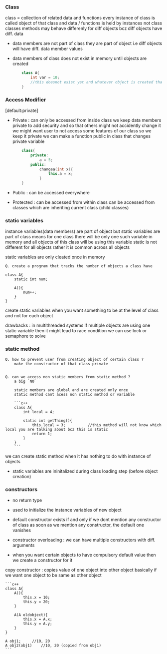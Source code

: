 ### Class
class = collection of related data and functions
every instance of class is called object of that class and data / functions is held by instances not class
classes methods may behave differenly for diff objects bcz diff objects have diff. data

- data members are not part of class they are part of object i.e diff objects will have diff. data member values

- data members of class does not exist in memory until objects are created
    ```c++
        class A{
            int var = 10;   
            //this doesnot exist yet and whatever object is created that object will have var = 10 as default
        }
    ```








### Access Modifier
[default:private]

- Private :
    can only be accessed from inside class
    we keep data members private to add security and so that others might not accidently change it
    we might want user to not access some features of our class so we keep it private 
    we can make a function public in class that changes private variable

    ```c++
        class{
            private:
                a = 5;
            public:
                changea(int x){
                    this.a = x;
                }
        }
    ```

- Public : 
    can be accessed everywhere

- Protected :
    can be accessed from within class 
    can be accessed from classes which are inheriting current class (child classes)








### static variables
instance variables(data members) are part of object
but 
static variables are part of class 
means for one class there will be only one such variable in memory and all objects of this class will be using this variable
static is not different for all objects rather it is common across all objects

static variables are only cleated once in memory

    Q. create a program that tracks the number of objects a class have

    class A{
        static int num;

        A(){
            num++;
        }
    }

create static variables when you want something to be at the level of class and not for each object

drawbacks : 
    in multithreaded systems if multiple objects are using one static variable then it might lead to race condition
    we can use lock or semaphore to solve










### static method

    Q. how to prevent user from creating object of certain class ?
        make the constructor of that class private


    Q. can we access non static members from static method ?
        a big `NO`

        static members are global and are created only once 
        static method cant acess non static method or variable

        ```c++
        class A{
            int local = 4;

            static int getThing(){
                this.local = 3;          //this method will not know which local you are talking about bcz this is static 
                return 1;
            }
        }
        ```

we can create static method when it has nothing to do with instance of objects

- static variables are ininitalized during class loading step (before object creation)










### constructors
- no return type
- used to initialize the instance variables of new object

- default constructor exists if and only if we dont mention any constructor of class
    as soon as we mention any constructor, the default one vanishes

- constructor overloading : we can have multiple constructors with diff. arguments

- when you want certain objects to have compulsory default value then we create a constructor for it


copy constructor : 
    copies value of one object into other object
    basically if we want one object to be same as other object

    ```c++
    class A{
        A(){
            this.x = 10;
            this.y = 20;
        }

        A(A oldobject){
            this.x = A.x;
            this.y = A.y;
        }
    }

    A obj1;     //10, 20
    A obj2(obj1)    //10, 20 (copied from obj1)
    ```

